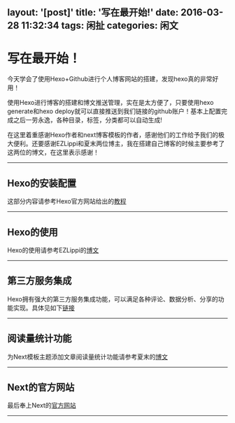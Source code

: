 layout: '[post]'
title: '写在最开始!'
date: 2016-03-28 11:32:34
tags: 闲扯 
categories: 闲文
---
# 写在最开始！

今天学会了使用Hexo+Github进行个人博客网站的搭建，发现hexo真的非常好用！

使用Hexo进行博客的搭建和博文推送管理，实在是太方便了，只要使用hexo generate和hexo deploy就可以直接推送到我们链接的github账户！基本上配置完成之后一劳永逸，各种目录，标签，分类都可以自动生成!

在这里着重感谢Hexo作者和next博客模板的作者，感谢他们的工作给予我们的极大便利。还要感谢EZLippi和夏末两位博主，我在搭建自己博客的时候主要参考了这两位的博文，在这里表示感谢！

-----------

## Hexo的安装配置

这部分内容请参考Hexo官方网站给出的[教程](https://hexo.io/zh-cn/docs/)

------
## Hexo的使用

Hexo的使用请参考EZLippi的[博文](http://www.ezlippi.com/blog/2016/02/jekyll-to-hexo.html)

------

## 第三方服务集成

Hexo拥有强大的第三方服务集成功能，可以满足各种评论、数据分析、分享的功能实现。具体见如下[链接](http://theme-next.iissnan.com/third-party-services.html#swfitype)

------

## 阅读量统计功能

为Next模板主题添加文章阅读量统计功能请参考夏末的[博文](http://notes.xiamo.tk/2015-10-21-%E4%B8%BANexT%E4%B8%BB%E9%A2%98%E6%B7%BB%E5%8A%A0%E6%96%87%E7%AB%A0%E9%98%85%E8%AF%BB%E9%87%8F%E7%BB%9F%E8%AE%A1%E5%8A%9F%E8%83%BD.html)

---

## Next的官方网站

最后奉上Next的[官方网站](http://theme-next.iissnan.com/)

---

